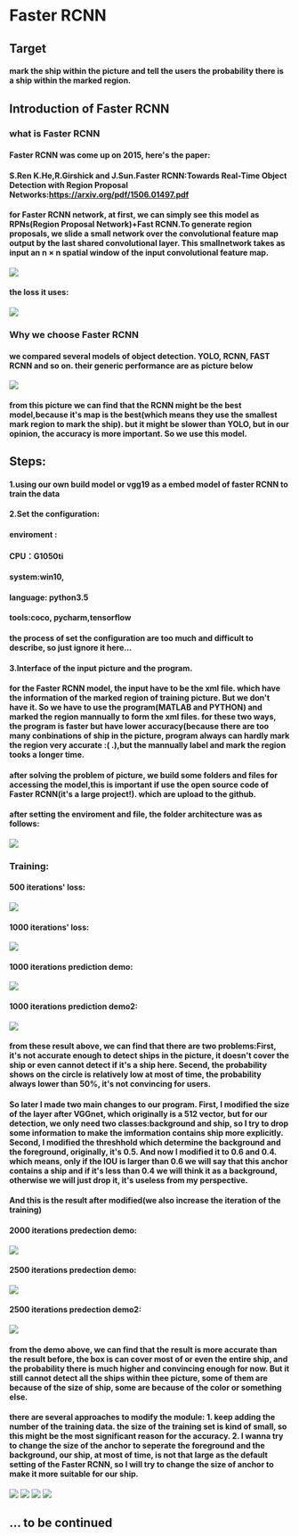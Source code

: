 # Faster RCNN
## Target
#### mark the ship within the picture and tell the users the probability there is a ship within the marked region.

## Introduction of Faster RCNN
### what is Faster RCNN

#### Faster RCNN was come up on 2015, here's the paper:
#### S.Ren K.He,R.Girshick and J.Sun.Faster RCNN:Towards Real-Time Object Detection with Region Proposal Networks:https://arxiv.org/pdf/1506.01497.pdf
#### for Faster RCNN network, at first, we can simply see this model as RPNs(Region Proposal Network)+Fast RCNN.To generate region proposals, we slide a small network over the convolutional feature map output by the last shared convolutional layer. This smallnetwork  takes as input an n × n spatial window of the input convolutional feature map. 
![](https://github.com/Junoth/AirbusShipDetection/blob/master/Faster%20RCNN/2.PNG)

#### the loss it uses:
![](https://github.com/Junoth/AirbusShipDetection/blob/master/Faster%20RCNN/faster%20rcnn%20loss.PNG)
### Why we choose Faster RCNN
#### we compared several models of object detection. YOLO, RCNN, FAST RCNN and so on. their generic performance are as picture below
![](https://github.com/Junoth/AirbusShipDetection/blob/master/Faster%20RCNN/%E5%90%84%E4%BD%8D%E7%BD%AE%E8%AF%86%E5%88%AB%E7%AE%97%E6%B3%95%E6%AF%94%E8%BE%83.jpg)
#### from this picture we can find that the RCNN might be the best model,because it's map is the best(which means they use the smallest mark region to mark the ship). but it might be slower than YOLO, but in our opinion, the accuracy is more important. So we use this model.


## Steps:
#### 1.using our own build model or vgg19 as a embed model of faster RCNN to train the data
#### 2.Set the configuration:
####     enviroment :
####           CPU：G1050ti
####           system:win10,
####           language: python3.5 
####           tools:coco, pycharm,tensorflow
####     the process of set the configuration are too much and difficult to describe, so just ignore it here...
#### 3.Interface of the input picture and the program.
####     for the Faster RCNN model, the input have to be the xml file. which have the information of the marked region of training picture. But we don't have it. So we have to use the program(MATLAB and PYTHON) and marked the region mannually to form the xml files. for these two ways, the program is faster but have lower accuracy(because there are too many conbinations of ship in the picture, program always can hardly mark the region very accurate :( .),but the mannually label and mark the region tooks a longer time. 
####     after solving the problem of picture, we build some folders and files for accessing the model,this is important if use the open source code of Faster RCNN(it's a large project!). which are upload to the github.
#### after setting the enviroment and file, the folder architecture was as follows:
![](https://github.com/Junoth/AirbusShipDetection/blob/master/Faster%20RCNN/file_arch.PNG)



### Training:
#### 500 iterations' loss:
![](https://github.com/Junoth/AirbusShipDetection/blob/master/Faster%20RCNN/loss-500.PNG)
#### 1000 iterations' loss:
![](https://github.com/Junoth/AirbusShipDetection/blob/master/Faster%20RCNN/loss-1000.PNG)
#### 1000 iterations prediction demo:
![](https://github.com/Junoth/AirbusShipDetection/blob/master/Faster%20RCNN/picFaster1000ite.jpg)
#### 1000 iterations prediction demo2:
![](https://github.com/Junoth/AirbusShipDetection/blob/master/Faster%20RCNN/picFaster1000ite2.jpg)
#### from these result above, we can find that there are two problems:First, it's not accurate enough to detect ships in the picture,  it doesn't cover the ship or even cannot detect if it's a ship here. Secend, the probability shows on the circle is relatively low at most of time, the probability always lower than 50%, it's not convincing for users.
#### So later I made two main changes to our program. First, I modified the size of the layer after VGGnet, which originally is a 512 vector, but for our detection, we only need two classes:background and ship, so I try to drop some information to make the imformation contains ship more explicitly. Second, I modified the threshhold which determine the background and the foreground, originally, it's 0.5. And now I modified it to 0.6 and 0.4. which means, only if the IOU is larger than 0.6 we will say that this anchor contains a ship and if it's less than 0.4 we will think it as a background, otherwise we will just drop it, it's useless from my perspective.
#### And this is the result after modified(we also increase the iteration of the training)
#### 2000 iterations predection demo:
![](https://github.com/Junoth/AirbusShipDetection/blob/master/Faster%20RCNN/picFaster2000iter3.jpg)
#### 2500 iterations predection demo:
![](https://github.com/Junoth/AirbusShipDetection/blob/master/Faster%20RCNN/picFaster2500iter3.jpg)
#### 2500 iterations predection demo2:
![](https://github.com/Junoth/AirbusShipDetection/blob/master/Faster%20RCNN/picFaster2500iter4.jpg)
#### from the demo above, we can find that the result is more accurate than the result before, the box is can cover most of or even the entire ship, and the probability there is much higher and convincing enough for now. But it still cannot detect all the ships within thee picture, some of them are because of the size of ship, some are because of the color or something else. 
#### there are several approaches to modify the module: 1. keep adding the number of the training data. the size of the training set is kind of small, so this might be the most significant reason for the accuracy. 2. I wanna try to change the size of the anchor to seperate the foreground and the background, our ship, at most of time, is not that large as the default setting of the Faster RCNN, so I will try to change the size of anchor to make it more suitable for our ship.

![](https://github.com/Junoth/AirbusShipDetection/blob/master/Faster%20RCNN/smallanchor_2000iter1.jpg)
![](https://github.com/Junoth/AirbusShipDetection/blob/master/Faster%20RCNN/smallanchor_2000iter2.jpg)
![](https://github.com/Junoth/AirbusShipDetection/blob/master/Faster%20RCNN/smallanchor_2000iter4.jpg)
![](https://github.com/Junoth/AirbusShipDetection/blob/master/Faster%20RCNN/smalleranchor_2000iter3.jpg)
## ... to be continued
